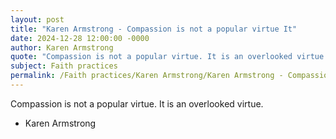 ```yaml
---
layout: post
title: "Karen Armstrong - Compassion is not a popular virtue It"
date: 2024-12-28 12:00:00 -0000
author: Karen Armstrong
quote: "Compassion is not a popular virtue. It is an overlooked virtue."
subject: Faith practices
permalink: /Faith practices/Karen Armstrong/Karen Armstrong - Compassion is not a popular virtue It
---
```


Compassion is not a popular virtue. It is an overlooked virtue.

- Karen Armstrong
